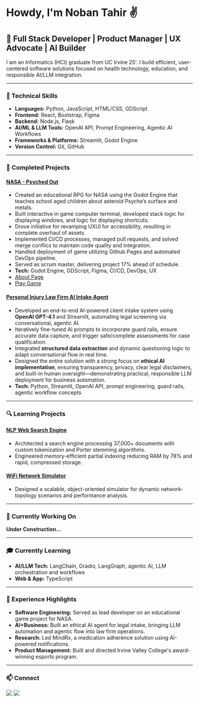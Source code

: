 # Howdy, I'm Noban Tahir ✌️

## 🐘 Full Stack Developer | Product Manager | UX Advocate | AI Builder

I am an Informatics (HCI) graduate from UC Irvine 25'. I build efficient, user-centered software solutions focused on health technology, education, and responsible AI/LLM integration.

---

### 🔧 Technical Skills
- **Languages:** Python, JavaScript, HTML/CSS, GDScript
- **Frontend:** React, Bootstrap, Figma
- **Backend:** Node.js, Flask
- **AI/ML & LLM Tools:** OpenAI API, Prompt Engineering, Agentic AI Workflows
- **Frameworks & Platforms:** Streamlit, Godot Engine
- **Version Control:** Git, GitHub

---

### 🤖 Completed Projects

#### [NASA - Psyched Out](https://github.com/MissionToPsyche-Iridium/iridium_21r_web_game-uci)  
- Created an educational RPG for NASA using the Godot Engine that teaches school aged children about asteroid Psyche’s surface and metals.
- Built interactive in game computer terminal, developed stack logic for displaying windows, and logic for displaying shortcuts.
- Drove initiative for revamping UXUI for accessibility, resulting in complete overhaul of assets.
- Implemented CI/CD processes, managed pull requests, and solved merge conflics to maintain code quality and integration.
- Handled deployment of game utilizing Github Pages and automated DevOps pipeline.
- Served as scrum master, delivering project 17% ahead of schedule.
- **Tech:** Godot Engine, GDScript, Figma, CI/CD, DevOps, UX
- [About Page](https://psyche.ssl.berkeley.edu/get-involved/capstone-projects/capstone-projects-iridium-class/web-based-game-for-psyche-uci-r/)
- [Play Game](https://missiontopsyche-iridium.github.io/iridium_21r_web_game-uci/)

#### [Personal Injury Law Firm AI Intake Agent](https://github.com/nobantahir/Personal-Injury-Intake-Agent)
- Developed an end-to-end AI-powered client intake system using **OpenAI GPT-4.1** and Streamlit, automating legal screening via conversational, agentic AI.
- Iteratively fine-tuned AI prompts to incorporate guard rails, ensure accurate data capture, and trigger safe/complete assessments for case qualification.
- Integrated **structured data extraction** and dynamic questioning logic to adapt conversational flow in real time.
- Designed the entire solution with a strong focus on **ethical AI implementation**, ensuring transparency, privacy, clear legal disclaimers, and built-in human oversight—demonstrating practical, responsible LLM deployment for business automation.
- **Tech:** Python, Streamlit, OpenAI API, prompt engineering, guard rails, agentic workflow concepts

---

### 🔍 Learning Projects

#### [NLP Web Search Engine](https://github.com/nobantahir/NLP_Web_Search_Engine)
- Architected a search engine processing 37,000+ documents with custom tokenization and Porter stemming algorithms.
- Engineered memory-efficient partial indexing reducing RAM by 78% and rapid, compressed storage.

#### [WiFi Network Simulator](https://github.com/nobantahir/WiFi-Network-Simulator)
- Designed a scalable, object-oriented simulator for dynamic network-topology scenarios and performance analysis.

---

### 🔭 Currently Working On

**Under Construction...**

---

### 🎓 Currently Learning
- **AI/LLM Tech:** LangChain, Gradio, LangGraph, agentic AI, LLM orchestration and workflows
- **Web & App:** TypeScript

---

### 👔 Experience Highlights
- **Software Engineering:** Served as lead developer on an educational game project for NASA.
- **AI+Business:** Built an ethical AI agent for legal intake, bringing LLM automation and agentic flow into law firm operations.
- **Research:** Led MindRx, a medication adherence solution using AI-powered notifications.
- **Product Management:** Built and directed Irvine Valley College's award-winning esports program.

---

### 📫 Connect

[<img src="https://img.shields.io/badge/LinkedIn-0077B5?style=for-the-badge&logo=linkedin&logoColor=white" />](https://www.linkedin.com/in/nobantahir/) 
[<img src="https://img.shields.io/badge/Email-D14836?style=for-the-badge&logo=gmail&logoColor=white" />](mailto:nobantahir@gmail.com)
